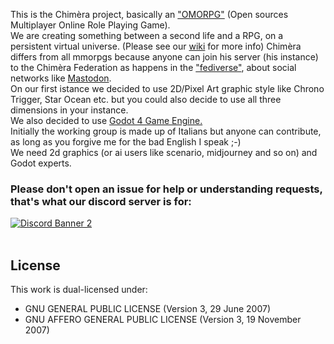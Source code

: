 This is the Chimèra project, basically an <a href="https://en.wikipedia.org/wiki/Massively_multiplayer_online_role-playing_game">"OMORPG"</a> (Open sources Multiplayer Online Role Playing Game).<br>
We are creating something between a second life and a RPG, on a persistent virtual universe. (Please see our <a href="https://github.com/Nikoh77/Chimera-client/wiki">wiki</a> for more info)
Chimèra differs from all mmorpgs because anyone can join his server (his instance) to the Chimèra Federation as happens in the <a href="https://en.wikipedia.org/wiki/Fediverse">"fediverse"</a>, about social networks like <a href="https://mastodon.social">Mastodon</a>.<br>
On our first istance we decided to use 2D/Pixel Art graphic style like Chrono Trigger, Star Ocean etc. but you could also decide to use all three dimensions in your instance.<br>
We also decided to use <a href="https://godotengine.org/">Godot 4 Game Engine.</a><br>
Initially the working group is made up of Italians but anyone can contribute, as long as you forgive me for the bad English I speak ;-)<br>
We need 2d graphics (or ai users like scenario, midjourney and so on) and Godot experts.<br>
<h3>Please don't open an issue for help or understanding requests, that's what our discord server is for:</h3>
<a href="https://discord.gg/ahgZbjzsjC">
    <img src="https://discordapp.com/api/guilds/1054369396396675083/widget.png?style=banner2" alt="Discord Banner 2"/>
</a>
<br>
<br>

## License
This work is dual-licensed under:<br>
<ul>
<li> GNU GENERAL PUBLIC LICENSE (Version 3, 29 June 2007)</li>
<li> GNU AFFERO GENERAL PUBLIC LICENSE (Version 3, 19 November 2007)</i>
</ul>

